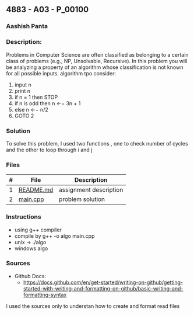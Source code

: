 ## 4883 - A03 - P_00100
### Aashish Panta
### Description:

Problems in Computer Science are often classified as belonging to a certain class of problems (e.g.,
NP, Unsolvable, Recursive). In this problem you will be analyzing a property of an algorithm whose
classification is not known for all possible inputs.
algorithm tpo consider:
  1. input n
  2. print n
  3. if n = 1 then STOP
  4. if n is odd then n ←− 3n + 1
  5. else n ←− n/2
  6. GOTO 2

### Solution
To solve this problem,
I used two functions , one to check number of cycles and the other to loop through i and j

### Files

|   #   | File                       | Description                                                |
| :---: | -------------------------- | ---------------------------------------------------------- |
|   1   | [README.md](./README.md)   | assignment description                                     |
|   2   | [main.cpp](./main.cpp)     | problem solution                                           |



### Instructions

- using g++ compiler
- compile by g++ -o algo main.cpp
- unix -> ./algo
- windows algo

### Sources

- Github Docs:
  - https://docs.github.com/en/get-started/writing-on-github/getting-started-with-writing-and-formatting-on-github/basic-writing-and-formatting-syntax


I used the sources only to understan how to create and format read files 

